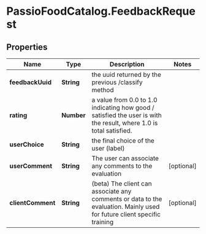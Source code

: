# PassioFoodCatalog.FeedbackRequest

## Properties
Name | Type | Description | Notes
------------ | ------------- | ------------- | -------------
**feedbackUuid** | **String** | the uuid returned by the previous /classify method | 
**rating** | **Number** | a value from 0.0 to 1.0 indicating how good / satisfied  the user is with the result, where 1.0 is total satisfied.  | 
**userChoice** | **String** | the final choice of the user (label) | 
**userComment** | **String** | The user can associate any comments to the evaluation | [optional] 
**clientComment** | **String** | (beta) The client can associate any comments or data to the evaluation.  Mainly used for future client specific training  | [optional] 


